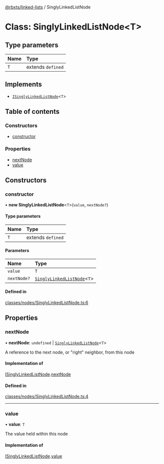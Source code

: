 [@rbxts/linked-lists](../README.md) / SinglyLinkedListNode

# Class: SinglyLinkedListNode<T\>

## Type parameters

| Name | Type |
| :------ | :------ |
| `T` | extends `defined` |

## Implements

- [`ISinglyLinkedListNode`](../interfaces/ISinglyLinkedListNode.md)<`T`\>

## Table of contents

### Constructors

- [constructor](SinglyLinkedListNode.md#constructor)

### Properties

- [nextNode](SinglyLinkedListNode.md#nextnode)
- [value](SinglyLinkedListNode.md#value)

## Constructors

### constructor

• **new SinglyLinkedListNode**<`T`\>(`value`, `nextNode?`)

#### Type parameters

| Name | Type |
| :------ | :------ |
| `T` | extends `defined` |

#### Parameters

| Name | Type |
| :------ | :------ |
| `value` | `T` |
| `nextNode?` | [`SinglyLinkedListNode`](SinglyLinkedListNode.md)<`T`\> |

#### Defined in

[classes/nodes/SinglyLinkedListNode.ts:6](https://github.com/daymxn/roblox-LinkedLists/blob/8baa320/src/classes/nodes/SinglyLinkedListNode.ts#L6)

## Properties

### nextNode

• **nextNode**: `undefined` \| [`SinglyLinkedListNode`](SinglyLinkedListNode.md)<`T`\>

A reference to the next node, or "right" neighbor, from this node

#### Implementation of

[ISinglyLinkedListNode](../interfaces/ISinglyLinkedListNode.md).[nextNode](../interfaces/ISinglyLinkedListNode.md#nextnode)

#### Defined in

[classes/nodes/SinglyLinkedListNode.ts:4](https://github.com/daymxn/roblox-LinkedLists/blob/8baa320/src/classes/nodes/SinglyLinkedListNode.ts#L4)

___

### value

• **value**: `T`

The value held within this node

#### Implementation of

[ISinglyLinkedListNode](../interfaces/ISinglyLinkedListNode.md).[value](../interfaces/ISinglyLinkedListNode.md#value)
